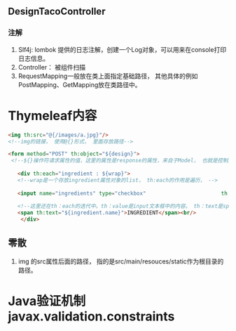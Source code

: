 ## DesignTacoController

### 注解

1. Slf4j: lombok 提供的日志注解，创建一个Log对象，可以用来在console打印日志信息。
2. Controller： 被组件扫描
3. RequestMapping一般放在类上面指定基础路径， 其他具体的例如PostMapping、GetMapping放在类路径中。



# Thymeleaf内容

```html
<img th:src="@{/images/a.jpg}"/>   
<!--img的链接， 使用@{}形式， 里面存放路径-->

<form method="POST" th:object="${design}">
 <!--${}操作符请求属性的值，这里的属性是response的属性，来自于Model， 也就是控制层处理后传给Model的内容-->
    
   <div th:each="ingredient : ${wrap}"> 
   <!--wrap是一个存放ingredient属性对象的list， th:each的作用是遍历， -->
   
   <input name="ingredients" type="checkbox" 		    			th:value="${ingredient.id}"/>
   
   <!--这里还在th：each的迭代中。th：value是input文本框中的内容。 th：text是span的文本内容。-->
   <span th:text="${ingredient.name}">INGREDIENT</span><br/>
    </div>
```

## 零散
1. img 的src属性后面的路径， 指的是src/main/resouces/static作为根目录的路径。




# Java验证机制 javax.validation.constraints
